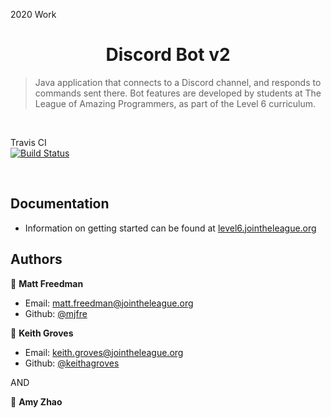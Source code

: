 2020 Work

<h1 style="text-align:center">Discord Bot v2</h1>

> Java application that connects to a Discord channel, and responds to commands sent there.
>  Bot features are developed by students at The League of Amazing Programmers, as part of the Level 6 curriculum.

<br />

Travis CI  
[![Build Status](https://travis-ci.com/LEAGUE-Level6/DiscordBot_v2.svg?token=sAmoAvbydsv8Qn1zzcNP&branch=master)](https://travis-ci.com/LEAGUE-Level6/DiscordBot_v2)

<br />

## Documentation

- Information on getting started can be found at [level6.jointheleague.org](https://level6.jointheleague.org)

## Authors

👤 **Matt Freedman**
- Email: [matt.freedman@jointheleague.org](mailto:matt.freedman@jointheleague.org)
- Github: [@mjfre](https://github.com/mjfre)

👤 **Keith Groves**
- Email: [keith.groves@jointheleague.org](mailto:keith.groves@jointheleague.org)
- Github: [@keithagroves](https://github.com/keithagroves)

AND 

👥 **Amy Zhao**

